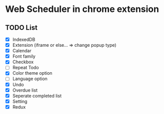 # Web Scheduler in chrome extension

## TODO List

- [x] IndexedDB
- [x] Extension (iframe or else... => change popup type)
- [x] Calendar
- [x] Font family
- [x] Checkbox
- [ ] Repeat Todo
- [x] Color theme option
- [ ] Language option
- [x] Undo
- [x] Overdue list
- [x] Seperate completed list
- [x] Setting
- [x] Redux
